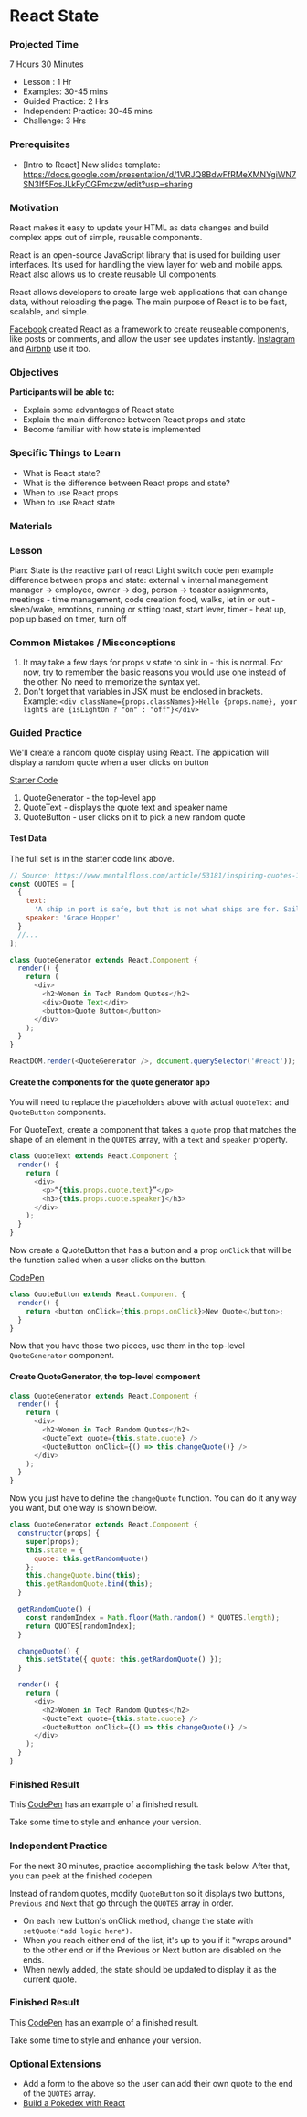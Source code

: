 # React State



### Projected Time

7 Hours 30 Minutes

- Lesson : 1 Hr
- Examples: 30-45 mins
- Guided Practice: 2 Hrs
- Independent Practice: 30-45 mins
- Challenge: 3 Hrs

### Prerequisites

- [Intro to React]
New slides template: https://docs.google.com/presentation/d/1VRJQ8BdwFfRMeXMNYgiWN7SN3If5FosJLkFyCGPmczw/edit?usp=sharing

### Motivation

React makes it easy to update your HTML as data changes and build complex apps out of simple, reusable components.

React is an open-source JavaScript library that is used for building user interfaces. It’s used for handling the view layer for web and mobile apps. React also allows us to create reusable UI components.

React allows developers to create large web applications that can change data, without reloading the page. The main purpose of React is to be fast, scalable, and simple.

[Facebook](https://www.facebook.com) created React as a framework to create reuseable components, like posts or comments, and allow the user see updates instantly. [Instagram](https://www.instagram.com/) and [Airbnb](https://www.airbnb.com/) use it too.

### Objectives

**Participants will be able to:**

- Explain some advantages of React state
- Explain the main difference between React props and state
- Become familiar with how state is implemented

### Specific Things to Learn

- What is React state?
- What is the difference between React props and state?
- When to use React props
- When to use React state

### Materials

### Lesson

Plan:
State is the reactive part of react
Light switch code pen example
difference between props and state: external v internal management
manager -> employee, owner -> dog, person -> toaster
assignments, meetings - time management, code creation
food, walks, let in or out - sleep/wake, emotions, running or sitting
toast, start lever, timer - heat up, pop up based on timer, turn off

### Common Mistakes / Misconceptions

1. It may take a few days for props v state to sink in - this is normal.  For now, try to remember the basic reasons you would use one instead of the other. No need to memorize the syntax yet.
2. Don't forget that variables in JSX must be enclosed in brackets. Example: `<div className={props.classNames}>Hello {props.name}, your lights are {isLightOn ? "on" : "off"}</div>`

### Guided Practice

We'll create a random quote display using React. The application will display a random quote when a user clicks on button

[Starter Code](https://codepen.io/vegetabill/pen/RwGvOVg?editors=1010)

1. QuoteGenerator - the top-level app
1. QuoteText - displays the quote text and speaker name
1. QuoteButton - user clicks on it to pick a new random quote

#### Test Data

The full set is in the starter code link above.

```js
// Source: https://www.mentalfloss.com/article/53181/inspiring-quotes-10-influential-women-tech
const QUOTES = [
  {
    text:
      'A ship in port is safe, but that is not what ships are for. Sail out to sea and do new things.',
    speaker: 'Grace Hopper'
  }
  //...
];

class QuoteGenerator extends React.Component {
  render() {
    return (
      <div>
        <h2>Women in Tech Random Quotes</h2>
        <div>Quote Text</div>
        <button>Quote Button</button>
      </div>
    );
  }
}

ReactDOM.render(<QuoteGenerator />, document.querySelector('#react'));
```

#### Create the components for the quote generator app

You will need to replace the placeholders above with actual `QuoteText` and `QuoteButton` components.

For QuoteText, create a component that takes a `quote` prop that matches the shape of an element in the `QUOTES` array, with a `text` and `speaker` property.

```js
class QuoteText extends React.Component {
  render() {
    return (
      <div>
        <p>“{this.props.quote.text}”</p>
        <h3>{this.props.quote.speaker}</h3>
      </div>
    );
  }
}
```

Now create a QuoteButton that has a button and a prop `onClick` that will be the function called when a user clicks on the button.

[CodePen](https://codepen.io/vegetabill/pen/vYXbbxz)

```js
class QuoteButton extends React.Component {
  render() {
    return <button onClick={this.props.onClick}>New Quote</button>;
  }
}
```

Now that you have those two pieces, use them in the top-level `QuoteGenerator` component.

#### Create QuoteGenerator, the top-level component

```js
class QuoteGenerator extends React.Component {
  render() {
    return (
      <div>
        <h2>Women in Tech Random Quotes</h2>
        <QuoteText quote={this.state.quote} />
        <QuoteButton onClick={() => this.changeQuote()} />
      </div>
    );
  }
}
```

Now you just have to define the `changeQuote` function. You can do it any way you want, but one way is shown below.

```js
class QuoteGenerator extends React.Component {
  constructor(props) {
    super(props);
    this.state = {
      quote: this.getRandomQuote()
    };
    this.changeQuote.bind(this);
    this.getRandomQuote.bind(this);
  }

  getRandomQuote() {
    const randomIndex = Math.floor(Math.random() * QUOTES.length);
    return QUOTES[randomIndex];
  }

  changeQuote() {
    this.setState({ quote: this.getRandomQuote() });
  }

  render() {
    return (
      <div>
        <h2>Women in Tech Random Quotes</h2>
        <QuoteText quote={this.state.quote} />
        <QuoteButton onClick={() => this.changeQuote()} />
      </div>
    );
  }
}
```

### Finished Result

This [CodePen](https://codepen.io/vegetabill/pen/vYXbbxz) has an example of a finished result.

Take some time to style and enhance your version.

### Independent Practice
For the next 30 minutes, practice accomplishing the task below.  After that, you can peek at the finished codepen.

Instead of random quotes, modify `QuoteButton` so it displays two buttons, `Previous` and `Next` that go through the `QUOTES` array in order.
  - On each new button's onClick method, change the state with `setQuote(*add logic here*)`.
  - When you reach either end of the list, it's up to you if it "wraps around" to the other end or if the Previous or Next button are disabled on the ends.
  - When newly added, the state should be updated to display it as the current quote.

### Finished Result

This [CodePen](https://codepen.io/vegetabill/pen/vYXbbxz) has an example of a finished result.

Take some time to style and enhance your version.

### Optional Extensions
  - Add a form to the above so the user can add their own quote to the end of the `QUOTES` array.
  - [Build a Pokedex with React ](https://blog.cloudboost.io/lets-build-a-pokedex-with-react-part-1-e1ba0b9387a7)
